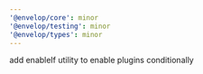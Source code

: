 ```yaml
---
'@envelop/core': minor
'@envelop/testing': minor
'@envelop/types': minor
---
```


add enableIf utility to enable plugins conditionally
